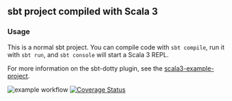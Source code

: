 ## sbt project compiled with Scala 3

### Usage

This is a normal sbt project. You can compile code with `sbt compile`, run it with `sbt run`, and `sbt console` will start a Scala 3 REPL.

For more information on the sbt-dotty plugin, see the
[scala3-example-project](https://github.com/scala/scala3-example-project/blob/main/README.md).


![example workflow](https://github.com/JannisLiebscher/shutthebox/actions/workflows/scala.yml/badge.svg)
<a href='https://coveralls.io/github/JannisLiebscher/shutthebox?branch=master'><img src='https://coveralls.io/repos/github/JannisLiebscher/shutthebox/badge.svg?branch=master' alt='Coverage Status' /></a>

